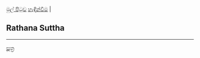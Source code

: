 [මුල් පිටුව](../index.md) [හැඳින්වීම](../හැඳින්වීම.md) |

## Rathana Suttha



-----
[සූත්‍ර](index.md)
